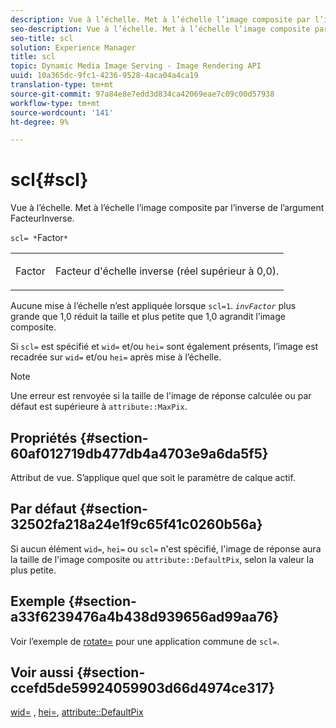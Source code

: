 ```yaml
---
description: Vue à l’échelle. Met à l’échelle l’image composite par l’inverse de l’argument FacteurInverse.
seo-description: Vue à l’échelle. Met à l’échelle l’image composite par l’inverse de l’argument FacteurInverse.
seo-title: scl
solution: Experience Manager
title: scl
topic: Dynamic Media Image Serving - Image Rendering API
uuid: 10a365dc-9fc1-4236-9528-4aca04a4ca19
translation-type: tm+mt
source-git-commit: 97a84e8e7edd3d834ca42069eae7c09c00d57938
workflow-type: tm+mt
source-wordcount: '141'
ht-degree: 9%

---
```



# scl{#scl}

Vue à l’échelle. Met à l’échelle l’image composite par l’inverse de l’argument FacteurInverse.

`scl= *`Factor`*`

<table id="simpletable_A09F5EECAC2B4E0F8633D71C6AD36D8D"> 
 <tr class="strow"> 
  <td class="stentry"> <p><span class="varname"> Factor</span> </p> </td> 
  <td class="stentry"> <p>Facteur d'échelle inverse (réel supérieur à 0,0). </p></td> 
 </tr> 
</table>

Aucune mise à l’échelle n’est appliquée lorsque `scl=1`. *`invFactor`* plus grande que 1,0 réduit la taille et plus petite que 1,0 agrandit l’image composite.

Si `scl=` est spécifié et `wid=` et/ou `hei=` sont également présents, l’image est recadrée sur `wid=` et/ou `hei=` après mise à l’échelle.

>[!NOTE]
>
>Une erreur est renvoyée si la taille de l&#39;image de réponse calculée ou par défaut est supérieure à `attribute::MaxPix`.

## Propriétés {#section-60af012719db477db4a4703e9a6da5f5}

Attribut de vue. S’applique quel que soit le paramètre de calque actif.

## Par défaut {#section-32502fa218a24e1f9c65f41c0260b56a}

Si aucun élément `wid=`, `hei=` ou `scl=` n&#39;est spécifié, l&#39;image de réponse aura la taille de l&#39;image composite ou `attribute::DefaultPix`, selon la valeur la plus petite.

## Exemple {#section-a33f6239476a4b438d939656ad99aa76}

Voir l’exemple de [rotate=](../../../../../is-api/http-ref/image-serving-api-ref/c-http-protocol-reference/c-command-reference/r-rotate.md#reference-12abb086635546ec9ec2e1a793dc1096) pour une application commune de `scl=`.

## Voir aussi {#section-ccefd5de59924059903d66d4974ce317}

[wid=](../../../../../is-api/http-ref/image-serving-api-ref/c-http-protocol-reference/c-command-reference/r-is-http-wid.md#reference-bfeadcb67bf4485f851eb21345527e47) ,  [hei=](../../../../../is-api/http-ref/image-serving-api-ref/c-http-protocol-reference/c-command-reference/r-is-http-hei.md#reference-6d6f556ccc0e4b98a815e8a5c1944a96),  [attribute::DefaultPix](../../../../../is-api/image-catalog/image-serving-api-ref/c-image-catalog-reference/c-attributes-reference/r-defaultpix.md#reference-996b2c22b30f4fd9b970c84063306df1)

